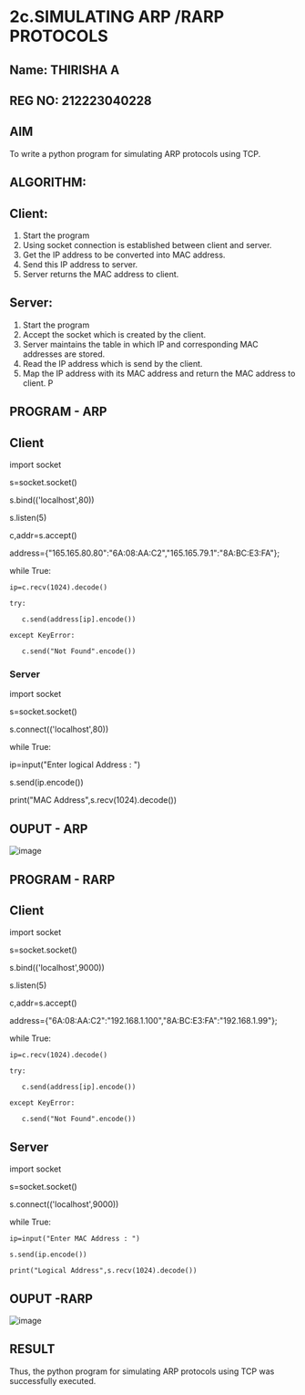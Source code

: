 # 2c.SIMULATING ARP /RARP PROTOCOLS

## Name: THIRISHA A
## REG NO: 212223040228

## AIM
To write a python program for simulating ARP protocols using TCP.
## ALGORITHM:
## Client:
1. Start the program
2. Using socket connection is established between client and server.
3. Get the IP address to be converted into MAC address.
4. Send this IP address to server.
5. Server returns the MAC address to client.
## Server:
1. Start the program
2. Accept the socket which is created by the client.
3. Server maintains the table in which IP and corresponding MAC addresses are
stored.
4. Read the IP address which is send by the client.
5. Map the IP address with its MAC address and return the MAC address to client.
P
## PROGRAM - ARP

## Client 
import socket

s=socket.socket()

s.bind(('localhost',80))

s.listen(5)

c,addr=s.accept()

address={"165.165.80.80":"6A:08:AA:C2","165.165.79.1":"8A:BC:E3:FA"};

while True:

    ip=c.recv(1024).decode()
    
    try:
    
       c.send(address[ip].encode())
       
    except KeyError:
    
       c.send("Not Found".encode())

### Server

import socket

s=socket.socket()

s.connect(('localhost',80))

while True:

   ip=input("Enter logical Address : ")

   s.send(ip.encode())

   print("MAC Address",s.recv(1024).decode())

## OUPUT - ARP

![image](https://github.com/thirisha-0610/2c.ARP_RARP_PROTOCOLS/assets/149347494/0ace6234-5f3a-4716-a729-95411334518d)

## PROGRAM - RARP

## Client

import socket

s=socket.socket()

s.bind(('localhost',9000))

s.listen(5)

c,addr=s.accept()

address={"6A:08:AA:C2":"192.168.1.100","8A:BC:E3:FA":"192.168.1.99"};

while True:

    ip=c.recv(1024).decode()

    try:

       c.send(address[ip].encode())

    except KeyError:

       c.send("Not Found".encode())



## Server

import socket

s=socket.socket()

s.connect(('localhost',9000))

while True:

    ip=input("Enter MAC Address : ")

    s.send(ip.encode())

    print("Logical Address",s.recv(1024).decode())

## OUPUT -RARP

![image](https://github.com/thirisha-0610/2c.ARP_RARP_PROTOCOLS/assets/149347494/a7410cdc-9c12-424b-be86-48c3acd25611)

## RESULT
Thus, the python program for simulating ARP protocols using TCP was successfully 
executed.
